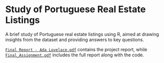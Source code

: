 # Study of Portuguese Real Estate Listings
A brief study of Portuguese real estate listings using R, aimed at drawing insights from the dataset and providing answers to key questions.

[`Final Report - Ada Lovelace.pdf`](Final%20Report%20-%20Ada%20Lovelace.pdf) contains the project report, while [`Final_Assignment.pdf`](Final_Assignment.pdf) includes the full report along with the code.
